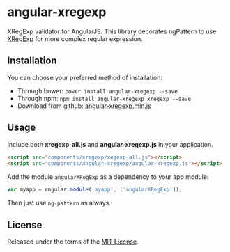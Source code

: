 angular-xregexp
==============

XRegExp validator for AngularJS.
This library decorates ngPattern to use [XRegExp](http://xregexp.com/) for more complex regular expression.


Installation
------------

You can choose your preferred method of installation:
* Through bower: `bower install angular-xregexp --save`
* Through npm: `npm install angular-xregexp xregexp --save`
* Download from github: [angular-xregexp.min.js](https://raw.github.com/cosimomeli/angular-xregexp/master/angular-xregexp.min.js)

Usage
-----
Include both **xregexp-all.js** and **angular-xregexp.js** in your application.

```html
<script src="components/xregexp/xegexp-all.js"></script>
<script src="components/angular-xregexp/angular-xregexp.js"></script>
```

Add the module `angularXRegExp` as a dependency to your app module:

```js
var myapp = angular.module('myapp', ['angularXRegExp']);
```
Then just use `ng-pattern` as always.

License
----

Released under the terms of the [MIT License](LICENSE).
